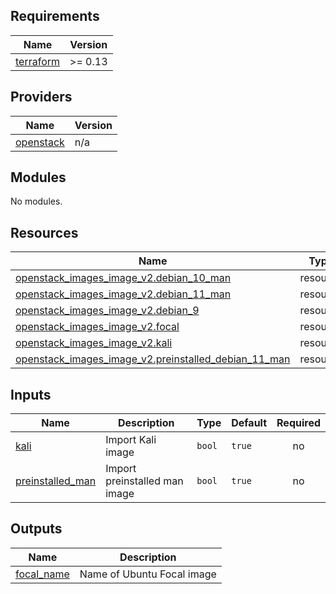 <!-- BEGIN_TF_DOCS -->
## Requirements

| Name | Version |
|------|---------|
| <a name="requirement_terraform"></a> [terraform](#requirement\_terraform) | >= 0.13 |

## Providers

| Name | Version |
|------|---------|
| <a name="provider_openstack"></a> [openstack](#provider\_openstack) | n/a |

## Modules

No modules.

## Resources

| Name | Type |
|------|------|
| [openstack_images_image_v2.debian_10_man](https://registry.terraform.io/providers/terraform-provider-openstack/openstack/latest/docs/resources/images_image_v2) | resource |
| [openstack_images_image_v2.debian_11_man](https://registry.terraform.io/providers/terraform-provider-openstack/openstack/latest/docs/resources/images_image_v2) | resource |
| [openstack_images_image_v2.debian_9](https://registry.terraform.io/providers/terraform-provider-openstack/openstack/latest/docs/resources/images_image_v2) | resource |
| [openstack_images_image_v2.focal](https://registry.terraform.io/providers/terraform-provider-openstack/openstack/latest/docs/resources/images_image_v2) | resource |
| [openstack_images_image_v2.kali](https://registry.terraform.io/providers/terraform-provider-openstack/openstack/latest/docs/resources/images_image_v2) | resource |
| [openstack_images_image_v2.preinstalled_debian_11_man](https://registry.terraform.io/providers/terraform-provider-openstack/openstack/latest/docs/resources/images_image_v2) | resource |

## Inputs

| Name | Description | Type | Default | Required |
|------|-------------|------|---------|:--------:|
| <a name="input_kali"></a> [kali](#input\_kali) | Import Kali image | `bool` | `true` | no |
| <a name="input_preinstalled_man"></a> [preinstalled\_man](#input\_preinstalled\_man) | Import preinstalled man image | `bool` | `true` | no |

## Outputs

| Name | Description |
|------|-------------|
| <a name="output_focal_name"></a> [focal\_name](#output\_focal\_name) | Name of Ubuntu Focal image |
<!-- END_TF_DOCS -->
